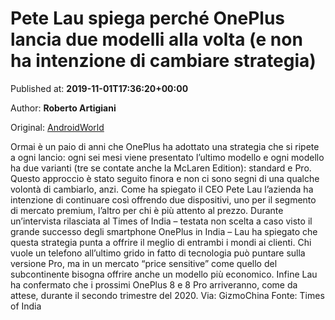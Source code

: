 
# Pete Lau spiega perché OnePlus lancia due modelli alla volta (e non ha intenzione di cambiare strategia)

Published at: **2019-11-01T17:36:20+00:00**

Author: **Roberto Artigiani**

Original: [AndroidWorld](https://www.androidworld.it/2019/11/01/pete-lau-spiega-perche-oneplus-lancia-due-modelli-alla-volta-non-intenzione-cambiare-strategia-677441/?utm_source=Telegram&utm_medium=referral&utm_campaign=smartworld-telegram)

Ormai è un paio di anni che OnePlus ha adottato una strategia che si ripete a ogni lancio: ogni sei mesi viene presentato l’ultimo modello e ogni modello ha due varianti (tre se contate anche la McLaren Edition): standard e Pro. Questo approccio è stato seguito finora e non ci sono segni di una qualche volontà di cambiarlo, anzi. Come ha spiegato il CEO Pete Lau l’azienda ha intenzione di continuare così offrendo due dispositivi, uno per il segmento di mercato premium, l’altro per chi è più attento al prezzo.
Durante un’intervista rilasciata al Times of India – testata non scelta a caso visto il grande successo degli smartphone OnePlus in India – Lau ha spiegato che questa strategia punta a offrire il meglio di entrambi i mondi ai clienti. Chi vuole un telefono all’ultimo grido in fatto di tecnologia può puntare sulla versione Pro, ma in un mercato “price sensitive” come quello del subcontinente bisogna offrire anche un modello più economico. Infine Lau ha confermato che i prossimi OnePlus 8 e 8 Pro arriveranno, come da attese, durante il secondo trimestre del 2020.
Via: GizmoChina
Fonte: Times of India
